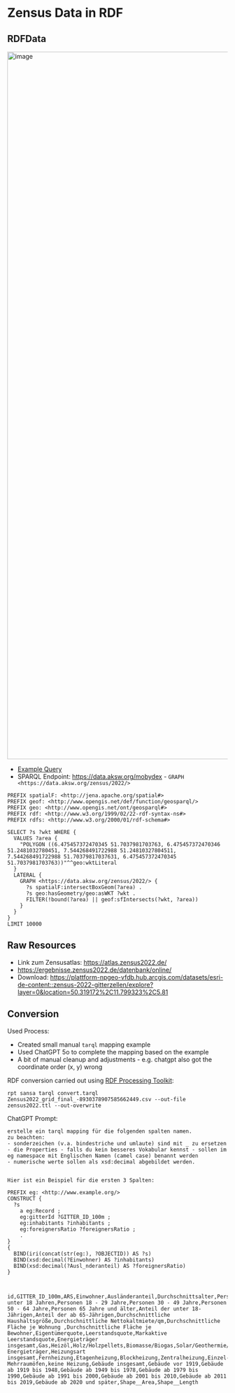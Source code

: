 
# Zensus Data in RDF

## RDFData

<img width="3957" height="1618" alt="image" src="https://github.com/user-attachments/assets/2d022dad-6bd0-437a-a7c0-8782d6345cc2" />

* [Example Query](https://api.triplydb.com/s/NMRzNz68_)
* SPARQL Endpoint: https://data.aksw.org/mobydex - `GRAPH <https://data.aksw.org/zensus/2022/>`

```sparql
PREFIX spatialF: <http://jena.apache.org/spatial#>
PREFIX geof: <http://www.opengis.net/def/function/geosparql/>
PREFIX geo: <http://www.opengis.net/ont/geosparql#>
PREFIX rdf: <http://www.w3.org/1999/02/22-rdf-syntax-ns#>
PREFIX rdfs: <http://www.w3.org/2000/01/rdf-schema#>

SELECT ?s ?wkt WHERE {
  VALUES ?area {
    "POLYGON ((6.475457372470345 51.7037981703763, 6.475457372470346 51.2481032780451, 7.544268491722988 51.24810327804511, 7.544268491722988 51.70379817037631, 6.475457372470345 51.7037981703763))"^^geo:wktLiteral
  }
  LATERAL {
    GRAPH <https://data.aksw.org/zensus/2022/> {
      ?s spatialF:intersectBoxGeom(?area) .
      ?s geo:hasGeometry/geo:asWKT ?wkt .    
      FILTER(!bound(?area) || geof:sfIntersects(?wkt, ?area))
    }
  }
}
LIMIT 10000
```

## Raw Resources

* Link zum Zensusatlas: https://atlas.zensus2022.de/
* https://ergebnisse.zensus2022.de/datenbank/online/
* Download: https://plattform-npgeo-vfdb.hub.arcgis.com/datasets/esri-de-content::zensus-2022-gitterzellen/explore?layer=0&location=50.319172%2C11.799323%2C5.81

## Conversion

Used Process:
* Created small manual `tarql` mapping example
* Used ChatGPT 5o to complete the mapping based on the example
* A bit of manual cleanup and adjustments - e.g. chatgpt also got the coordinate order (x, y) wrong

RDF conversion carried out using [RDF Processing Toolkit](https://github.com/Scaseco/RdfProcessingToolkit):

```
rpt sansa tarql convert.tarql Zensus2022_grid_final_-8930378907585662449.csv --out-file zensus2022.ttl --out-overwrite
```

ChatGPT Prompt:


```
erstelle ein tarql mapping für die folgenden spalten namen.
zu beachten:
- sonderzeichen (v.a. bindestriche und umlaute) sind mit _ zu ersetzen
- die Properties - falls du kein besseres Vokabular kennst - sollen im eg namespace mit Englischen Namen (camel case) benannt werden
- numerische werte sollen als xsd:decimal abgebildet werden. 


Hier ist ein Beispiel für die ersten 3 Spalten:

PREFIX eg: <http://www.example.org/>
CONSTRUCT {
  ?s
    a eg:Record ;
    eg:gitterId ?GITTER_ID_100m ;
    eg:inhabitants ?inhabitants ;
    eg:foreignersRatio ?foreignersRatio ;
    .
}
{
  BIND(iri(concat(str(eg:), ?OBJECTID)) AS ?s)
  BIND(xsd:decimal(?Einwohner) AS ?inhabitants)
  BIND(xsd:decimal(?Ausl_nderanteil) AS ?foreignersRatio)
}



id,GITTER_ID_100m,ARS,Einwohner,Ausländeranteil,Durchschnittsalter,Personen unter 18 Jahren,Personen 18 - 29 Jahre,Personen 30 - 49 Jahre,Personen 50 - 64 Jahre,Personen 65 Jahre und älter,Anteil der unter 18-Jährigen,Anteil der ab 65-Jährigen,Durchschnittliche Haushaltsgröße,Durchschnittliche Nettokaltmiete/qm,Durchschnittliche Fläche je Wohnung ,Durchschnittliche Fläche je Bewohner,Eigentümerquote,Leerstandsquote,Markaktive Leerstandsquote,Energieträger insgesamt,Gas,Heizöl,Holz/Holzpellets,Biomasse/Biogas,Solar/Geothermie/Wärmepumpe,Strom,Kohle,Fernwärme,kein Energieträger,Heizungsart insgesamt,Fernheizung,Etagenheizung,Blockheizung,Zentralheizung,Einzel-/ Mehrraumöfen,keine Heizung,Gebäude insgesamt,Gebäude vor 1919,Gebäude ab 1919 bis 1948,Gebäude ab 1949 bis 1978,Gebäude ab 1979 bis 1990,Gebäude ab 1991 bis 2000,Gebäude ab 2001 bis 2010,Gebäude ab 2011 bis 2019,Gebäude ab 2020 und später,Shape__Area,Shape__Length
```


